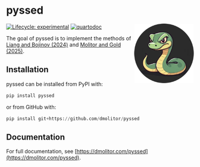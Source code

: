 # pyssed
<a href='https://www.dmolitor.com/pyssed'><img src='docs/media/pyssed.png' align="right" height="160" /></a>


<!-- This document is rendered from README.qmd; Edit that file instead! -->

<!-- badges: start -->
[![Lifecycle: experimental](https://img.shields.io/badge/lifecycle-experimental-orange.svg)](https://lifecycle.r-lib.org/articles/stages.html#experimental) [![quartodoc](https://github.com/dmolitor/pyssed/actions/workflows/gh-pages.yml/badge.svg)](https://github.com/dmolitor/pyssed/actions/workflows/gh-pages.yml)
<!-- badges: end -->

The goal of pyssed is to implement the methods of [Liang and Bojinov (2024)](https://arxiv.org/abs/2311.05794) and [Molitor and Gold (2025)](https://arxiv.org/abs/2506.20523).

## Installation

pyssed can be installed from PyPI with:

``` python
pip install pyssed
```

or from GitHub with:

``` python
pip install git+https://github.com/dmolitor/pyssed
```

## Documentation

For full documentation, see [https://dmolitor.com/pyssed](https://dmolitor.com/pyssed).